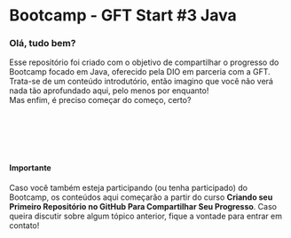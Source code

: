 # Bootcamp - GFT Start #3 Java

### Olá, tudo bem?   
     
Esse repositório foi criado com o objetivo de compartilhar o progresso do Bootcamp focado em Java, oferecido pela DIO em parceria com a GFT.    
Trata-se de um conteúdo introdutório, então imagino que você não verá nada tão aprofundado aqui, pelo menos por enquanto!   
Mas enfim, é preciso começar do começo, certo?   <br><br><br><br><br><br>


#### Importante  
Caso você também esteja participando (ou tenha participado) do Bootcamp, os conteúdos aqui começarão a partir do curso **Criando seu Primeiro Repositório no GitHub Para Compartilhar Seu Progresso**. 
Caso queira discutir sobre algum tópico anterior, fique a vontade para entrar em contato!


